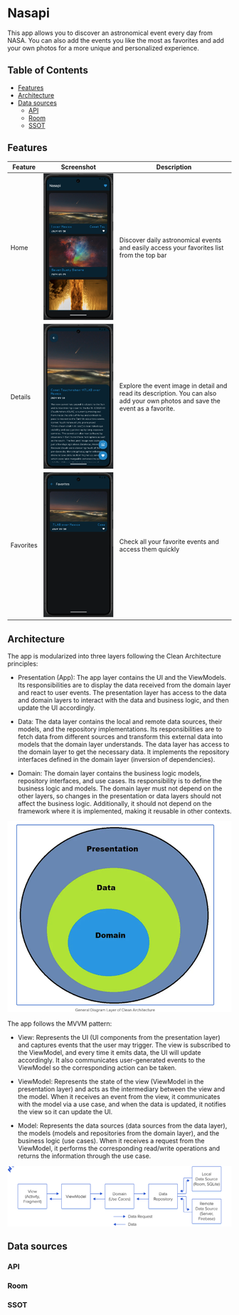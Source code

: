 # Nasapi

This app allows you to discover an astronomical event every day from NASA. You can also add the events you like the most as favorites and add your own photos for a more unique and personalized experience.

## Table of Contents
- [Features](#features)
- [Architecture](#rchitecture)
- [Data sources](#data-sources)
  - [API](#api)
  - [Room](#room)
  - [SSOT](#ssot)

## Features

| Feature      | Screenshot | Description |
|--------------|------------|-------------|
| Home         | ![Home](https://github.com/jdccMobile/Nasapi/blob/master/screenshots/home.png) | Discover daily astronomical events and easily access your favorites list from the top bar|
| Details      | ![Details](https://github.com/jdccMobile/Nasapi/blob/master/screenshots/details.png) | Explore the event image in detail and read its description. You can also add your own photos and save the event as a favorite. |
| Favorites    | ![Favorites](https://github.com/jdccMobile/Nasapi/blob/master/screenshots/favorites.png) | Check all your favorite events and access them quickly |

## Architecture

The app is modularized into three layers following the Clean Architecture principles:

- Presentation (App): The app layer contains the UI and the ViewModels. Its responsibilities are to display the data received from the domain layer and react to user events. The presentation layer has access to the data and domain layers to interact with the data and business logic, and then update the UI accordingly.

- Data: The data layer contains the local and remote data sources, their models, and the repository implementations. Its responsibilities are to fetch data from different sources and transform this external data into models that the domain layer understands. The data layer has access to the domain layer to get the necessary data. It implements the repository interfaces defined in the domain layer (inversion of dependencies).

- Domain: The domain layer contains the business logic models, repository interfaces, and use cases. Its responsibility is to define the business logic and models. The domain layer must not depend on the other layers, so changes in the presentation or data layers should not affect the business logic. Additionally, it should not depend on the framework where it is implemented, making it reusable in other contexts.

 ![CleanArchitecture](https://github.com/jdccMobile/Nasapi/blob/master/screenshots/clean-architecture.png)

The app follows the MVVM pattern:

- View: Represents the UI (UI components from the presentation layer) and captures events that the user may trigger. The view is subscribed to the ViewModel, and every time it emits data, the UI will update accordingly. It also communicates user-generated events to the ViewModel so the corresponding action can be taken.

- ViewModel: Represents the state of the view (ViewModel in the presentation layer) and acts as the intermediary between the view and the model. When it receives an event from the view, it communicates with the model via a use case, and when the data is updated, it notifies the view so it can update the UI.

- Model: Represents the data sources (data sources from the data layer), the models (models and repositories from the domain layer), and the business logic (use cases). When it receives a request from the ViewModel, it performs the corresponding read/write operations and returns the information through the use case.

![MVVM](https://github.com/jdccMobile/Nasapi/blob/master/screenshots/mvvm.png)


## Data sources

### API

### Room

### SSOT
